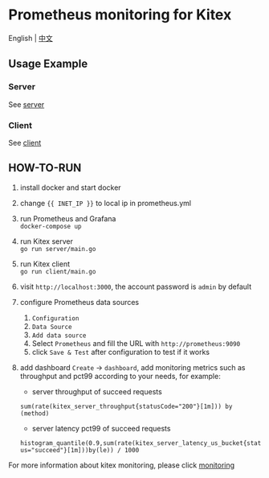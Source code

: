 # Prometheus monitoring for Kitex
English | [中文](./README_CN.md)
## Usage Example

### Server

See [server](./server)

### Client

See [client](./client)

## HOW-TO-RUN

1. install docker and start docker
2. change `{{ INET_IP }}` to local ip in prometheus.yml
3. run Prometheus and Grafana  
   `docker-compose up`
4. run Kitex server   
   `go run server/main.go`
5. run Kitex client  
   `go run client/main.go`
6. visit `http://localhost:3000`, the account password is `admin` by default
7. configure Prometheus data sources
    1. `Configuration`
    2. `Data Source`
    3. `Add data source`
    4. Select `Prometheus` and fill the URL with `http://prometheus:9090`
    5. click `Save & Test` after configuration to test if it works
8. add dashboard `Create` -> `dashboard`, add monitoring metrics such as throughput and pct99 according to your needs,
   for example:

    - server throughput of succeed requests

   `sum(rate(kitex_server_throughput{statusCode="200"}[1m])) by (method)`

    - server latency pct99 of succeed requests

   `histogram_quantile(0.9,sum(rate(kitex_server_latency_us_bucket{status="succeed"}[1m]))by(le)) / 1000`

For more information about kitex monitoring, please
click [monitoring](https://www.cloudwego.io/docs/kitex/tutorials/service-governance/monitoring/)
